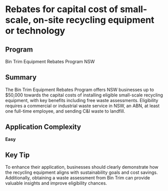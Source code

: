 # Rebates for capital cost of small-scale, on-site recycling equipment or technology
  
## Program
Bin Trim Equipment Rebates Program NSW

## Summary
The Bin Trim Equipment Rebates Program offers NSW businesses up to $50,000 towards the capital costs of installing eligible small-scale recycling equipment, with key benefits including free waste assessments. Eligibility requires a commercial or industrial waste service in NSW, an ABN, at least one full-time employee, and sending C&I waste to landfill.

## Application Complexity
**Easy**

## Key Tip
To enhance their application, businesses should clearly demonstrate how the recycling equipment aligns with sustainability goals and cost savings. Additionally, obtaining a waste assessment from Bin Trim can provide valuable insights and improve eligibility chances.
